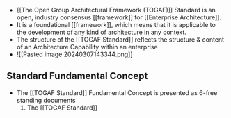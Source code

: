 - [[The Open Group Architectural Framework (TOGAF)]] Standard is an open, industry consensus [[framework]] for [[Enterprise Architecture]].
- It is a foundational [[framework]], which means that it is applicable to the development of any kind of architecture in any context.
- The structure of the [[TOGAF Standard]] reflects the structure & content of an Architecture Capability within an enterprise
- ![[Pasted image 20240307143344.png]]

## Standard Fundamental Concept
- The [[TOGAF Standard]] Fundamental Concept is presented as 6-free standing documents
	1. The [[TOGAF Standard]]